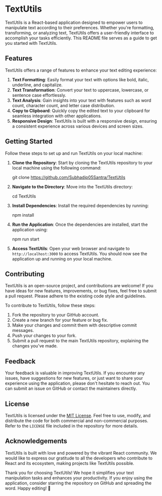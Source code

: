 # TextUtils

TextUtils is a React-based application designed to empower users to manipulate text according to their preferences. Whether you're formatting, transforming, or analyzing text, TextUtils offers a user-friendly interface to accomplish your tasks efficiently. This README file serves as a guide to get you started with TextUtils.

## Features

TextUtils offers a range of features to enhance your text editing experience:

1. **Text Formatting**: Easily format your text with options like bold, italic, underline, and capitalize.
2. **Text Transformation**: Convert your text to uppercase, lowercase, or sentence case effortlessly.
3. **Text Analysis**: Gain insights into your text with features such as word count, character count, and letter case distribution.
4. **Copy to Clipboard**: Quickly copy the edited text to your clipboard for seamless integration with other applications.
5. **Responsive Design**: TextUtils is built with a responsive design, ensuring a consistent experience across various devices and screen sizes.

## Getting Started

Follow these steps to set up and run TextUtils on your local machine:

1. **Clone the Repository**: Start by cloning the TextUtils repository to your local machine using the following command:

    git clone https://github.com/Subhadip05Santra/TextUtils

2. **Navigate to the Directory**: Move into the TextUtils directory:
    
    cd TextUtils

3. **Install Dependencies**: Install the required dependencies by running:

    npm install

4. **Run the Application**: Once the dependencies are installed, start the application using:

    npm run start

5. **Access TextUtils**: Open your web browser and navigate to `http://localhost:3000` to access TextUtils. You should now see the application up and running on your local machine.

## Contributing

TextUtils is an open-source project, and contributions are welcome! If you have ideas for new features, improvements, or bug fixes, feel free to submit a pull request. Please adhere to the existing code style and guidelines.

To contribute to TextUtils, follow these steps:

1. Fork the repository to your GitHub account.
2. Create a new branch for your feature or bug fix.
3. Make your changes and commit them with descriptive commit messages.
4. Push your changes to your fork.
5. Submit a pull request to the main TextUtils repository, explaining the changes you've made.

## Feedback

Your feedback is valuable in improving TextUtils. If you encounter any issues, have suggestions for new features, or just want to share your experience using the application, please don't hesitate to reach out. You can submit an issue on GitHub or contact the maintainers directly.

## License

TextUtils is licensed under the [MIT License](https://opensource.org/licenses/MIT). Feel free to use, modify, and distribute the code for both commercial and non-commercial purposes. Refer to the `LICENSE` file included in the repository for more details.

## Acknowledgements

TextUtils is built with love and powered by the vibrant React community. We would like to express our gratitude to all the developers who contribute to React and its ecosystem, making projects like TextUtils possible.

Thank you for choosing TextUtils! We hope it simplifies your text manipulation tasks and enhances your productivity. If you enjoy using the application, consider starring the repository on GitHub and spreading the word. Happy editing! 🚀
